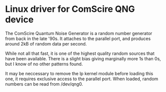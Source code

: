 # Linux driver for ComScire QNG device

The ComScire Quantum Noise Generator is a random number generator from
back in the late '90s.  It attaches to the parallel port, and produces
around 2kB of random data per second.

While not all that fast, it is one of the highest quality random
sources that have been available.  There is a slight bias giving
marginally more 1s than 0s, but I know of no other patterns found.

It may be neccessary to remove the lp kernel module before loading
this one, it requires exclusive access to the parallel port.  When
loaded, random numbers can be read from /dev/qng0.
